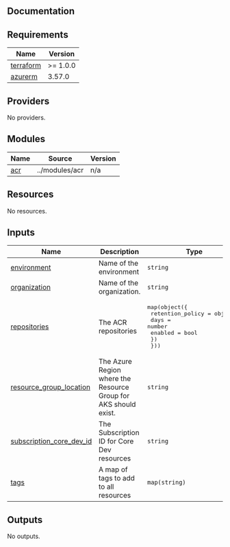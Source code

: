 ## Documentation

<!-- BEGINNING OF PRE-COMMIT-TERRAFORM DOCS HOOK -->
## Requirements

| Name | Version |
|------|---------|
| <a name="requirement_terraform"></a> [terraform](#requirement\_terraform) | >= 1.0.0 |
| <a name="requirement_azurerm"></a> [azurerm](#requirement\_azurerm) | 3.57.0 |

## Providers

No providers.

## Modules

| Name | Source | Version |
|------|--------|---------|
| <a name="module_acr"></a> [acr](#module\_acr) | ../modules/acr | n/a |

## Resources

No resources.

## Inputs

| Name | Description | Type | Default | Required |
|------|-------------|------|---------|:--------:|
| <a name="input_environment"></a> [environment](#input\_environment) | Name of the environment | `string` | n/a | yes |
| <a name="input_organization"></a> [organization](#input\_organization) | Name of the organization. | `string` | n/a | yes |
| <a name="input_repositories"></a> [repositories](#input\_repositories) | The ACR repositories | <pre>map(object({<br>    retention_policy = object({<br>      days    = number<br>      enabled = bool<br>    })<br>  }))</pre> | `{}` | no |
| <a name="input_resource_group_location"></a> [resource\_group\_location](#input\_resource\_group\_location) | The Azure Region where the Resource Group for AKS should exist. | `string` | n/a | yes |
| <a name="input_subscription_core_dev_id"></a> [subscription\_core\_dev\_id](#input\_subscription\_core\_dev\_id) | The Subscription ID for Core Dev resources | `string` | n/a | yes |
| <a name="input_tags"></a> [tags](#input\_tags) | A map of tags to add to all resources | `map(string)` | n/a | yes |

## Outputs

No outputs.
<!-- END OF PRE-COMMIT-TERRAFORM DOCS HOOK -->
